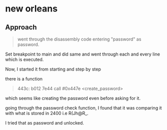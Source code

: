 # new orleans

## Approach

> went through the disassembly code entering "password" as password.

Set breakpoint to main and did same and went through each and every line which is executed.

Now, I started it from starting and step by step

there is a function 

> 443c:  b012 7e44      call	#0x447e <create_password> 

which seems like creating the password even before asking for it.

going through the password check function, I found that it was comparing it with what is stored in 2400 i.e R(Jh@R_.

I tried that as password and unlocked.
